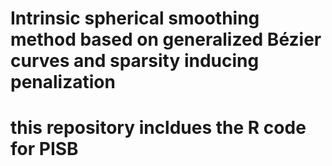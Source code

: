 # Intrinsic spherical smoothing method based on generalized Bézier curves and sparsity inducing penalization
# this repository incldues the R code for PISB
